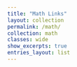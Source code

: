 ```yaml
---
title: "Math Links"
layout: collection
permalink: /math/
collection: math
classes: wide
show_excerpts: true
entries_layout: list
---
```

